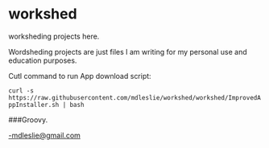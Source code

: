 # workshed
worksheding projects here.

Wordsheding projects are just files I am writing for my personal use and education purposes.

Cutl command to run App download script:


`curl -s https://raw.githubusercontent.com/mdleslie/workshed/workshed/ImprovedAppInstaller.sh | bash`


###Groovy.


-mdleslie@gmail.com
